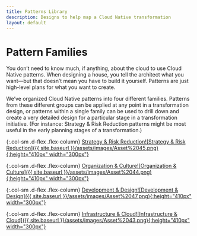 ```yaml
---
title: Patterns Library
description: Designs to help map a Cloud Native transformation
layout: default
---
```


# Pattern Families

You don’t need to know much, if anything, about the cloud to use Cloud Native patterns. When designing a house, you tell the architect what you want—but that doesn’t mean you have to build it yourself. Patterns are just high-level plans for what you want to create.

We’ve organized Cloud Native patterns into four different families. Patterns from these different groups can be applied at any point in a transformation design, or patterns within a single family can be used to drill down and create a very detailed design for a particular stage in a transformation initiative. (For instance: Strategy & Risk Reduction patterns might be most useful in the early planning stages of a transformation.)

<div class="row patterns-section">

{:.col-sm .d-flex .flex-column}
[Strategy & Risk Reduction](/strategy-risk-reduction)[![Strategy & Risk Reduction]({{ site.baseurl }}/assets/images/Asset%2045.png){:height="410px" width="300px"}](/strategy-risk-reduction)

{:.col-sm .d-flex .flex-column}
[Organization & Culture](/organization-culture)[![Organization & Culture]({{ site.baseurl }}/assets/images/Asset%2044.png){:height="410px" width="300px"}](/organization-culture)

{:.col-sm .d-flex .flex-column}
[Development & Design](/development-design)[![Development & Design]({{ site.baseurl }}/assets/images/Asset%2047.png){:height="410px" width="300px"}](/development-design)

{:.col-sm .d-flex .flex-column}
[Infrastructure & Cloud](/infrastructure-cloud)[![Infrastructure & Cloud]({{ site.baseurl }}/assets/images/Asset%2043.png){:height="410px" width="300px"}](/infrastructure-cloud)

</div>
